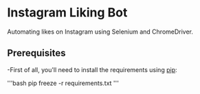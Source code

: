 # Instagram Liking Bot

Automating likes on Instagram using Selenium and ChromeDriver.

## Prerequisites

 -First of all, you'll need to install the requirements using [pip](https://pip.pypa.io/en/stable/):
 
 '''bash
pip freeze -r requirements.txt
'''
